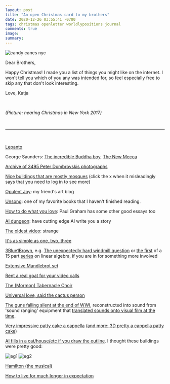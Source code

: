 ```yaml
---
layout: post
title: "An open Christmas card to my brothers"
date: 2020-12-26 03:55:41 -0700
tags: christmas openletter worldlypositions journal
comments: true
image:
summary:
---
```

![candy canes nyc](https://hosting.photobucket.com/images/i/katjasgrace/IMG_20171207_133151.jpg)

Dear Brothers,

Happy Christmas! I made you a list of things you might like on the internet. I won't tell you which of you any was intended for, so feel especially free to skip any that don't look interesting.

Love,
Katja


&nbsp;

*(Picture: nearing Christmas in New York 2017)*<!--ex-->

&nbsp;

***

&nbsp;


[Lepanto](https://www.poetryfoundation.org/poems/47917/lepanto)

George Saunders: [The incredible Buddha boy](https://www.gq.com/story/ram-bornjon-miracle-meditating), [The New Mecca](https://www.gq.com/story/george-saunders-on-dubai)

[Archive of 3495 Peter Dombrovskis photographs](https://nla.gov.au/nla.obj-148516339)

[Nice buildings that are mostly mosques](https://www.pinterest.fr/katjagrace/architecture/) (click the x when it misleadingly says that you need to log in to see more)

[Opulent Joy](https://opulentjoy.tumblr.com/): my friend's art blog

[Unsong](http://unsongbook.com/): one of my favorite books that I haven't finished reading.

[How to do what you love](http://www.paulgraham.com/love.html): Paul Graham has some other good essays too

[AI dungeon](https://play.aidungeon.io/): have cutting edge AI write you a story

[The oldest video](https://www.youtube.com/watch?v=Fxd8XJ_J0Gc): strange

[It's as simple as one, two, three](http://calteches.library.caltech.edu/607/2/Feynman.pdf)

[3Blue1Brown](https://www.youtube.com/c/3blue1brown), e.g. [The unexpectedly hard windmill question](https://www.youtube.com/watch?v=M64HUIJFTZM&t=184s) or [the first](https://www.youtube.com/watch?v=fNk_zzaMoSs&list=PLZHQObOWTQDPD3MizzM2xVFitgF8hE_ab&index=1&t=8s) of a 15 part [series](https://www.youtube.com/playlist?list=PLZHQObOWTQDPD3MizzM2xVFitgF8hE_ab) on linear algebra, if you are in for something more involved

[Extensive Mandlebrot set](https://www.youtube.com/watch?v=zXTpASSd9xE)

[Rent a real goat for your video calls](https://www.cronkshawfoldfarm.co.uk/goatsonzoom)

[The (Mormon) Tabernacle Choir](https://open.spotify.com/artist/2duo4NJtUrLaI38trK0hht?si=oTsXkJXWQ_OFPjtVcTis9g)

[Universal love, said the cactus person](https://slatestarcodex.com/2015/04/21/universal-love-said-the-cactus-person/)

[The guns falling silent at the end of WWI](https://www.youtube.com/watch?v=jwisj9WqWc0), reconstructed into sound from 'sound ranging' equipment that [translated sounds onto visual film at the time](https://codatocoda.com/blog/making-a-new-world-armistice-soundwave/).

[Very impressive patty cake a cappella](https://www.youtube.com/watch?v=nz7SMVYMT6k) ([and more: 3D pretty a cappella patty cake](https://www.youtube.com/watch?v=yvYwIVO20H4))

[AI fills in a cat/house/etc if you draw the outline](https://affinelayer.com/pixsrv/). I thought these buildings were pretty good:

![eg1](https://hosting.photobucket.com/images/i/katjasgrace/Screen_Shot_2020_12_24_at_6.06.47_PM.png)
![eg2](https://hosting.photobucket.com/images/i/katjasgrace/Screen_Shot_2020_12_24_at_6.09.38_PM.png)

[Hamilton (the musical)](https://www.youtube.com/watch?v=aPSWZUExZ8M&list=RDaPSWZUExZ8M&start_radio=1&t=4435)

[How to live for much longer in expectation](https://waitbutwhy.com/2016/03/cryonics.html)
